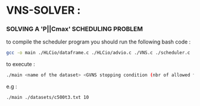 # VNS-SOLVER :

### SOLVING A 'P||Cmax' SCHEDULING PROBLEM
to compile the scheduler program you should run the following bash code :
```bash
gcc -o main ./HLCio/dataframe.c ./HLCio/advio.c ./VNS.c ./scheduler.c
```
to execute :
```bash
./main <name of the dataset> <GVNS stopping condition (nbr of allowed failure iterations)>
```
e.g :
```bash
./main ./datasets/c500t3.txt 10
```
